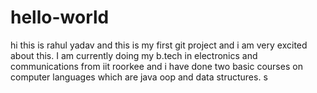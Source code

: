 # hello-world
hi this is rahul yadav and this is my first git project and i am very excited about this.
I am currently doing my b.tech in electronics and communications from iit roorkee and i have done two basic courses
on computer languages which are java oop and data structures.
s
